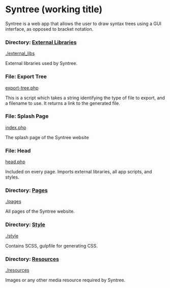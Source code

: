 # Syntree (working title)

Syntree is a web app that allows the user to draw syntax trees using a GUI interface, as opposed to bracket notation.

### Directory: [External Libraries](./external_libs/README.md)
[./external_libs](./external_libs)

External libraries used by Syntree.

### File: Export Tree
[export-tree.php](export-tree.php)

This is a script which takes a string identifying the type of file to export, and a filename to use. It returns a link to the generated file.

### File: Splash Page
[index.php](index.php)

The splash page of the Syntree website

### File: Head
[head.php](head.php)

Included on every page. Imports external libraries, all app scripts, and styles.

### Directory: [Pages](./pages/README.md)
[./pages](./pages)

All pages of the Syntree website.

### Directory: [Style](./style/README.md)
[./style](./style)

Contains SCSS, gulpfile for generating CSS.

### Directory: [Resources](./resources/README.md)
[./resources](./resources)

Images or any other media resource required by Syntree.

